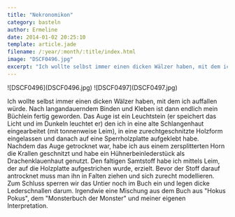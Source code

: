 ```yaml
---
title: "Nekronomikon"
category: basteln
author: Ermeline
date: 2014-01-02 20:25:10
template: article.jade
filename: /:year/:month/:title/index.html
image: "DSCF0496.jpg"
excerpt: "Ich wollte selbst immer einen dicken Wälzer haben, mit dem ich auffallen würde."
---
```


<div class="slideshow_landscape">
![DSCF0496](DSCF0496.jpg)
![DSCF0497](DSCF0497.jpg)
</div>

Ich wollte selbst immer einen dicken Wälzer haben, mit dem ich auffallen würde. Nach langandauerndem Binden und Kleben ist dann endlich mein Büchlein fertig geworden. Das Auge ist ein Leuchtstein (er speichert das Licht und im Dunkeln leuchtet er) den ich in eine alte Schlangenhaut eingearbeitet (mit tonnenweise Leim), in eine zurechtgeschnitzte Holzform eingelassen und danach auf eine Sperrholzplatte aufgeklebt habe. Nachdem das Auge getrocknet war, habe ich aus einem zersplitterten Horn die Krallen geschnitzt und habe ein Hühnerbeinlederstück als Drachenklauenhaut genutzt. Den faltigen Samtstoff habe ich mittels Leim, der auf die Holzplatte aufgestrichen wurde, erzielt. Bevor der Stoff darauf antrocknet muss man ihn in Falten ziehen und sich zurecht modellieren. Zum Schluss sperren wir das Untier noch im Buch ein und legen dicke Lederschnallen darum. Irgendwie eine Mischung aus dem Buch aus "Hokus Pokus", dem "Monsterbuch der Monster" und meiner eigenen Interpretation.
